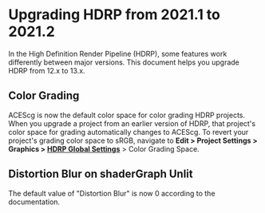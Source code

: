 # Upgrading HDRP from 2021.1 to 2021.2

In the High Definition Render Pipeline (HDRP), some features work differently between major versions. This document helps you upgrade HDRP from 12.x to 13.x.

## Color Grading

ACEScg is now the default color space for color grading HDRP projects. When you upgrade a project from an earlier version of HDRP, that project's color space for grading automatically changes to ACEScg. To revert your project's grading color space to sRGB, navigate to **Edit > Project Settings > Graphics > [HDRP Global Settings](https://docs.unity3d.com/Packages/com.unity.render-pipelines.high-definition@13.0/manual/Default-Settings-Window.html)** > Color Grading Space.

## Distortion Blur on shaderGraph Unlit
The default value of "Distortion Blur" is now 0 according to the documentation.
